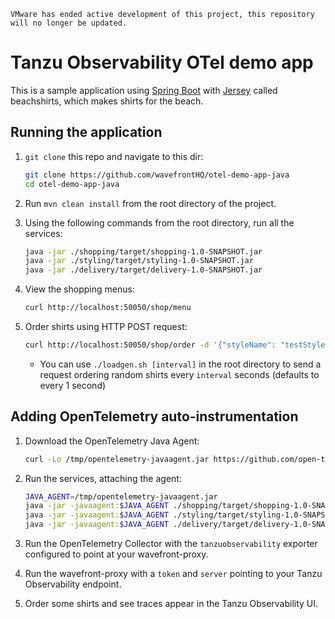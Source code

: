 ``` 
VMware has ended active development of this project, this repository will no longer be updated.
```

# Tanzu Observability OTel demo app

This is a sample application using [Spring Boot](https://spring.io/projects/spring-boot) with [Jersey](https://eclipse-ee4j.github.io/jersey/) called beachshirts, which makes shirts for the beach.

## Running the application

1. `git clone` this repo and navigate to this dir:
   ```bash
   git clone https://github.com/wavefrontHQ/otel-demo-app-java
   cd otel-demo-app-java
   ```

2. Run `mvn clean install` from the root directory of the project.

3. Using the following commands from the root directory, run all the services:
   ```bash
   java -jar ./shopping/target/shopping-1.0-SNAPSHOT.jar
   java -jar ./styling/target/styling-1.0-SNAPSHOT.jar
   java -jar ./delivery/target/delivery-1.0-SNAPSHOT.jar
   ```

4. View the shopping menus:
   ```bash
   curl http://localhost:50050/shop/menu
   ```

5. Order shirts using HTTP POST request:
   ```bash
   curl http://localhost:50050/shop/order -d '{"styleName": "testStyle1", "quantity": 5}'
   ```
    - You can use `./loadgen.sh [interval]` in the root directory to send a request ordering random shirts
      every `interval` seconds (defaults to every 1 second)

## Adding OpenTelemetry auto-instrumentation

1. Download the OpenTelemetry Java Agent:
   ```bash
   curl -Lo /tmp/opentelemetry-javaagent.jar https://github.com/open-telemetry/opentelemetry-java-instrumentation/releases/latest/download/opentelemetry-javaagent.jar
   ```

2. Run the services, attaching the agent:
   ```bash
   JAVA_AGENT=/tmp/opentelemetry-javaagent.jar
   java -jar -javaagent:$JAVA_AGENT ./shopping/target/shopping-1.0-SNAPSHOT.jar
   java -jar -javaagent:$JAVA_AGENT ./styling/target/styling-1.0-SNAPSHOT.jar
   java -jar -javaagent:$JAVA_AGENT ./delivery/target/delivery-1.0-SNAPSHOT.jar
   ```

3. Run the OpenTelemetry Collector with the `tanzuobservability` exporter configured to point at your wavefront-proxy.

4. Run the wavefront-proxy with a `token` and `server` pointing to your Tanzu Observability endpoint.

5. Order some shirts and see traces appear in the Tanzu Observability UI.
